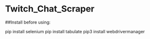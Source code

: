 # Twitch_Chat_Scraper

##Install before using:

pip install selenium
pip install tabulate
pip3 install webdrivermanager
